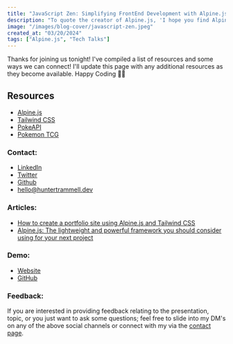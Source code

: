 ```yaml
---
title: "JavaScript Zen: Simplifying FrontEnd Development with Alpine.js"
description: "To quote the creator of Alpine.js, 'I hope you find Alpine to be a breath of fresh air. Silence among noise.' Frontend development has evolved significantly over the years, empowering developers with countless ways to create modern web apps. Alpine.js aims to provide a minimalist alternative to big ol' noisy frameworks."
image: "/images/blog-cover/javascript-zen.jpeg"
created_at: "03/20/2024"
tags: ["Alpine.js", "Tech Talks"]
---
```


Thanks for joining us tonight! I&apos;ve compiled a list of resources and some ways we can connect! I&apos;ll update this page with any additional resources as they become available. Happy Coding 🤘🐋

## Resources
- [Alpine.js](https://alpinejs.dev/)
- [Tailwind CSS](https://tailwindcss.com/)
- [PokeAPI](https://pokeapi.co/)
- [Pokemon TCG](https://pokemontcg.io/)

### Contact:
- [LinkedIn](https://linkedin.com/in/huntertrammell)
- [Twitter](https://twitter.com/trammellwebdev)
- [Github](https://github.com/huntikins)
- [hello@huntertrammell.dev](mailto:hello@huntertrammell.dev)

### Articles:
- [How to create a portfolio site using Alpine.js and Tailwind CSS](https://huntertrammell.dev/blog/how-to-create-a-portfolio-site-using-alpine-and-tailwind)
- [Alpine.js: The lightweight and powerful framework you should consider using for your next project](https://huntertrammell.dev/blog/alpinejs-the-lightweight-and-powerful-framework-you-should-use-for-your-next-project)

### Demo:
- [Website](https://javascript-zen.netlify.app)
- [GitHub](https://javascript-zen.netlify.app)

### Feedback:
If you are interested in providing feedback relating to the presentation, topic, or you just want to ask some questions; feel free to slide into my DM's on any of the above social channels or connect with my via the [contact page](https://huntertrammell.dev/contact).

